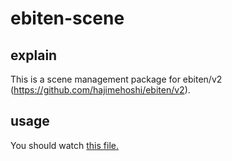 # ebiten-scene
## explain
This is a scene management package for ebiten/v2 (https://github.com/hajimehoshi/ebiten/v2).

## usage
You should watch [this file.](https://github.com/supertikuwa/usage/)
